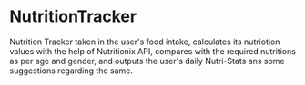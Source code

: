 # NutritionTracker
Nutrition Tracker taken in the user's food intake, calculates its nutriotion values with the help of Nutritionix API, compares with the required nutritions as per age and gender, and outputs the user's daily Nutri-Stats ans some suggestions regarding the same.
